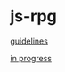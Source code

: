 # js-rpg

[guidelines](https://github.com/becodeorg/BXL-Swartz-4-27/tree/master/2.The-Hill/1.Javascript/rpg-project)

[in progress](https://mugurlu0.github.io/js-rpg/)
